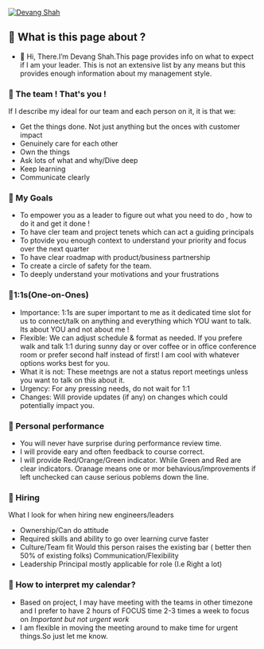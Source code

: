 

[![Devang Shah ](https://media-exp1.licdn.com/dms/image/C5616AQFoYKxL7XseAA/profile-displaybackgroundimage-shrink_200_800/0/1614388698508?e=1623283200&v=beta&t=ekE1q0-SDlnKkk0m247x47JHnCYYSYhfCAuokBxKQUU )](https://www.linkedin.com/in/devang-d-shah/)




<!--- you can follow me on Twitter [@devang_shah](https://twitter.com/devang_shah) or on [Linkedin](https://www.linkedin.com/in/devang-d-shah/)
-->

## 👀 What is this page about ? 
- 👋 Hi, There.I’m Devang Shah.This page provides info on what to expect if I am your leader. This is not an extensive list by any means but this provides enough information about my management style.


### 🧱 The team ! That's you !
If I describe my ideal for our team and each person on it, it is that we:
- Get the things done. Not just anything but the onces with customer impact
- Genuinely care for each other 
- Own the things
- Ask lots of what and why/Dive deep
- Keep learning
- Communicate clearly


### 🎯 My Goals
- To empower you as a leader to figure out what you need to do , how to do it and get it done !   
- To have cler team and project tenets which can act a guiding principals 
- To ptovide you enough context to understand your priority and focus over the next quarter
- To have clear roadmap with product/business partnership
- To create a circle of safety for the team.
- To deeply understand your motivations and your frustrations



### 🌱**1:1s(One-on-Ones)**
- Importance:  1:1s are super important to me as it dedicated time slot for us to connect/talk on anything and everything which YOU want to talk. Its about YOU and not about me ! 
- Flexible: We can adjust schedule & format as needed. If you prefere walk and talk 1:1 during sunny day or over coffee or in office conference room or prefer second half instead of first! I am cool with whatever options works best for you.  
- What it is not: These meetngs are not a status report meetings unless you want to talk on this about it.
- Urgency: For any pressing needs, do not wait for 1:1 
- Changes: Will provide updates (if any) on changes which could potentially impact you. 

### 💯 Personal performance 
- You will never have surprise during performance review time. 
- I will provide eary and often feedback to course correct. 
- I will provide Red/Orange/Green indicator. While Green and Red are clear indicators. Oranage means one or mor behavious/improvements if left unchecked can cause serious poblems down the line.


### 📝 Hiring 
What I look for when hiring new engineers/leaders
- Ownership/Can do attitude  
- Required skills and ability to go over learning curve faster  
- Culture/Team fit Would this person raises the existing bar ( better then 50% of existing folks) Communication/Flexibility 
- Leadership Principal mostly applicable for role (I.e Right a lot)

### 📅 How to interpret my calendar ?
- Based on project, I may have meeting with the teams in other timezone and I prefer to have 2 hours of FOCUS time 2-3 times a week to focus on _Important but not urgent work_
- I am flexible in moving the meeting around to make time for urgent things.So just let me know.  


<!---
devangdshah/devangdshah is a ✨ special ✨ repository because its `README.md` (this file) appears on your GitHub profile.
You can click the Preview link to take a look at your changes.
--->
